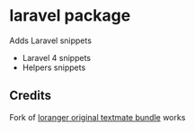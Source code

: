# laravel package

Adds Laravel snippets

* Laravel 4 snippets
* Helpers snippets

## Credits

Fork of [loranger original textmate bundle](https://github.com/loranger/Laravel.tmbundle) works
